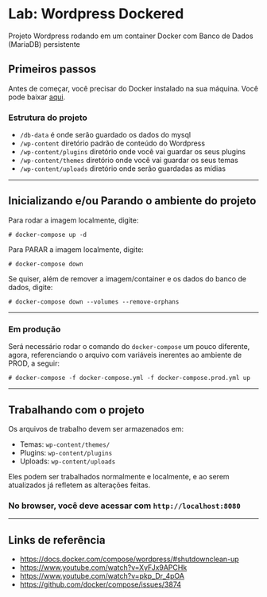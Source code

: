 # Lab: Wordpress Dockered

Projeto Wordpress rodando em um container Docker com Banco de Dados (MariaDB) persistente

## Primeiros passos

Antes de começar, você precisar do Docker instalado na sua máquina. Você pode baixar [aqui](https://docs.docker.com/engine/installation/).

### Estrutura do projeto

* `/db-data` 				 é onde serão guardado os dados do mysql
* `/wp-content` 			diretório padrão de conteúdo do Wordpress
* `/wp-content/plugins` 	diretório onde você vai guardar os seus plugins
* `/wp-content/themes` 		diretório onde você vai guardar os seus temas
* `/wp-content/uploads`		diretório onde serão guardadas as mídias

---

## Inicializando e/ou Parando o ambiente do projeto

Para rodar a imagem localmente, digite:

``# docker-compose up -d``

Para PARAR a imagem localmente, digite:

``# docker-compose down``

Se quiser, além de remover a imagem/container e os dados do banco de dados, digite:

``# docker-compose down --volumes --remove-orphans``

---

### Em produção

Será necessário rodar o comando do ``docker-compose`` um pouco diferente, agora, referenciando o arquivo com variáveis inerentes ao ambiente de PROD, a seguir:

``# docker-compose -f docker-compose.yml -f docker-compose.prod.yml up``


---

## Trabalhando com o projeto

Os arquivos de trabalho devem ser armazenados em:

 - Temas: ``wp-content/themes/``
 - Plugins: ``wp-content/plugins``
 - Uploads: ``wp-content/uploads``

Eles podem ser trabalhados normalmente e localmente, e ao serem atualizados já refletem as alterações feitas.

### No browser, você deve acessar com ``http://localhost:8080`` 

---

## Links de referência

 - https://docs.docker.com/compose/wordpress/#shutdownclean-up
 - https://www.youtube.com/watch?v=XyFJx9APCHk
 - https://www.youtube.com/watch?v=pkp_Dr_4pOA
 - https://github.com/docker/compose/issues/3874

